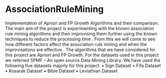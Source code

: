 # AssociationRuleMining
Implementation of Apriori and FP Growth Algorithms and their comparison.
The main aim of the project is experimenting with the known association rule
mining algorithms and then improvising them further using the known
techniques to reduce the processing time . From this we will come to see how
different factors affect the association rule mining and when the
improvisations are effective . The algorithms that we have considered for this
project are Apriori and FP Growth. For the datasets used in this project we
referred SPMF – An open source Data Mining Library. We have used the
following five datasets majorly for this project:
• Sign Dataset
• Fifa Dataset
• Kosarak Dataset
• Bible Dataset
• Leviathian Dataset
